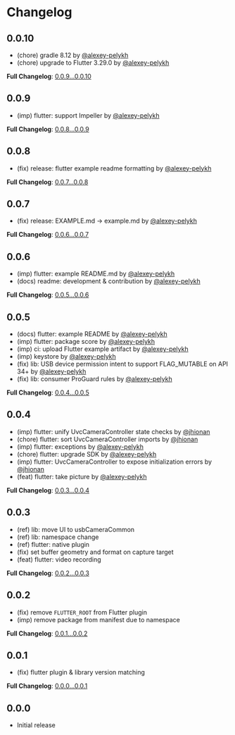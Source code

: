 # Changelog

## 0.0.10

* (chore) gradle 8.12 by [@alexey-pelykh](https://github.com/alexey-pelykh)
* (chore) upgrade to Flutter 3.29.0 by [@alexey-pelykh](https://github.com/alexey-pelykh)

**Full Changelog**: [0.0.9…0.0.10](https://github.com/alexey-pelykh/UVCCamera/compare/0.0.9...0.0.10)

## 0.0.9

* (imp) flutter: support Impeller by [@alexey-pelykh](https://github.com/alexey-pelykh)

**Full Changelog**: [0.0.8…0.0.9](https://github.com/alexey-pelykh/UVCCamera/compare/0.0.8...0.0.9)

## 0.0.8

* (fix) release: flutter example readme formatting by [@alexey-pelykh](https://github.com/alexey-pelykh)

**Full Changelog**: [0.0.7…0.0.8](https://github.com/alexey-pelykh/UVCCamera/compare/0.0.7...0.0.8)

## 0.0.7

* (fix) release: EXAMPLE.md -> example.md by [@alexey-pelykh](https://github.com/alexey-pelykh)

**Full Changelog**: [0.0.6…0.0.7](https://github.com/alexey-pelykh/UVCCamera/compare/0.0.6...0.0.7)

## 0.0.6

* (imp) flutter: example README.md by [@alexey-pelykh](https://github.com/alexey-pelykh)
* (docs) readme: development & contribution by [@alexey-pelykh](https://github.com/alexey-pelykh)

**Full Changelog**: [0.0.5…0.0.6](https://github.com/alexey-pelykh/UVCCamera/compare/0.0.5...0.0.6)

## 0.0.5

* (docs) flutter: example README by [@alexey-pelykh](https://github.com/alexey-pelykh)
* (imp) flutter: package score by [@alexey-pelykh](https://github.com/alexey-pelykh)
* (imp) ci: upload Flutter example artifact by [@alexey-pelykh](https://github.com/alexey-pelykh)
* (imp) keystore by [@alexey-pelykh](https://github.com/alexey-pelykh)
* (fix) lib: USB device permission intent to support FLAG_MUTABLE on API 34+ by [@alexey-pelykh](https://github.com/alexey-pelykh)
* (fix) lib: consumer ProGuard rules by [@alexey-pelykh](https://github.com/alexey-pelykh)

**Full Changelog**: [0.0.4…0.0.5](https://github.com/alexey-pelykh/UVCCamera/compare/0.0.4...0.0.5)

## 0.0.4

* (imp) flutter: unify UvcCameraController state checks by [@jhionan](https://github.com/jhionan)
* (chore) flutter: sort UvcCameraController imports by [@jhionan](https://github.com/jhionan)
* (imp) flutter: exceptions by [@alexey-pelykh](https://github.com/alexey-pelykh)
* (chore) flutter: upgrade SDK by [@alexey-pelykh](https://github.com/alexey-pelykh)
* (imp) flutter: UvcCameraController to expose initialization errors by [@jhionan](https://github.com/jhionan)
* (feat) flutter: take picture by [@alexey-pelykh](https://github.com/alexey-pelykh)

**Full Changelog**: [0.0.3…0.0.4](https://github.com/alexey-pelykh/UVCCamera/compare/0.0.3...0.0.4)

## 0.0.3

* (ref) lib: move UI to usbCameraCommon
* (ref) lib: namespace change
* (ref) flutter: native plugin
* (fix) set buffer geometry and format on capture target
* (feat) flutter: video recording

**Full Changelog**: [0.0.2…0.0.3](https://github.com/alexey-pelykh/UVCCamera/compare/0.0.2...0.0.3)

## 0.0.2

* (fix) remove `FLUTTER_ROOT` from Flutter plugin
* (imp) remove package from manifest due to namespace

**Full Changelog**: [0.0.1…0.0.2](https://github.com/alexey-pelykh/UVCCamera/compare/0.0.1...0.0.2)

## 0.0.1

* (fix) flutter plugin & library version matching

**Full Changelog**: [0.0.0…0.0.1](https://github.com/alexey-pelykh/UVCCamera/compare/0.0.0...0.0.1)

## 0.0.0

* Initial release
